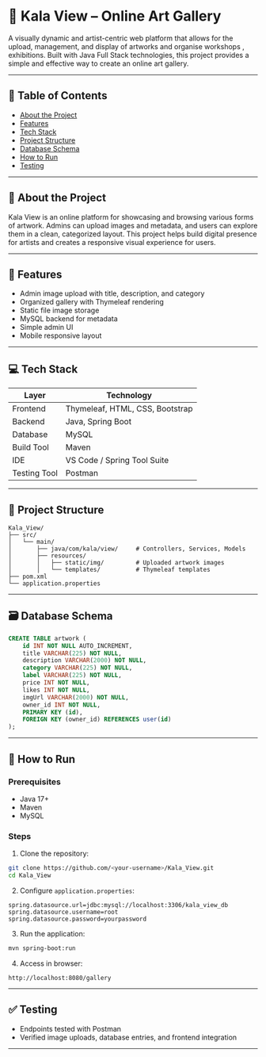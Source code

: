 
# 🎨 Kala View – Online Art Gallery

A visually dynamic and artist-centric web platform that allows for the upload, management, and display of artworks and organise workshops , exhibitions. Built with Java Full Stack technologies, this project provides a simple and effective way to create an online art gallery.

---

## 📌 Table of Contents

- [About the Project](#about-the-project)
- [Features](#features)
- [Tech Stack](#tech-stack)
- [Project Structure](#project-structure)
- [Database Schema](#database-schema)
- [How to Run](#how-to-run)
- [Testing](#testing)

---

## 📖 About the Project

Kala View is an online platform for showcasing and browsing various forms of artwork. Admins can upload images and metadata, and users can explore them in a clean, categorized layout. This project helps build digital presence for artists and creates a responsive visual experience for users.

---

## 🌟 Features

- Admin image upload with title, description, and category
- Organized gallery with Thymeleaf rendering
- Static file image storage
- MySQL backend for metadata
- Simple admin UI
- Mobile responsive layout

---

## 💻 Tech Stack

| Layer        | Technology                   |
|-------------|------------------------------|
| Frontend     | Thymeleaf, HTML, CSS, Bootstrap |
| Backend      | Java, Spring Boot             |
| Database     | MySQL                         |
| Build Tool   | Maven                         |
| IDE          | VS Code / Spring Tool Suite   |
| Testing Tool | Postman                       |

---

## 📂 Project Structure

```
Kala_View/
├── src/
│   └── main/
│       ├── java/com/kala/view/     # Controllers, Services, Models
│       ├── resources/
│       │   ├── static/img/         # Uploaded artwork images
│       │   └── templates/          # Thymeleaf templates
├── pom.xml
└── application.properties
```

---

## 🗃️ Database Schema

```sql
CREATE TABLE artwork (
    id INT NOT NULL AUTO_INCREMENT,
    title VARCHAR(225) NOT NULL,
    description VARCHAR(2000) NOT NULL,
    category VARCHAR(225) NOT NULL,
    label VARCHAR(225) NOT NULL,
    price INT NOT NULL,
    likes INT NOT NULL,
    imgUrl VARCHAR(2000) NOT NULL,
    owner_id INT NOT NULL,
    PRIMARY KEY (id),
    FOREIGN KEY (owner_id) REFERENCES user(id)
);
```

---

## 🚀 How to Run

### Prerequisites
- Java 17+
- Maven
- MySQL

### Steps

1. Clone the repository:
```bash
git clone https://github.com/<your-username>/Kala_View.git
cd Kala_View
```

2. Configure `application.properties`:
```properties
spring.datasource.url=jdbc:mysql://localhost:3306/kala_view_db
spring.datasource.username=root
spring.datasource.password=yourpassword
```

3. Run the application:
```bash
mvn spring-boot:run
```

4. Access in browser:
```
http://localhost:8080/gallery
```

---

## ✅ Testing

- Endpoints tested with Postman
- Verified image uploads, database entries, and frontend integration

---
